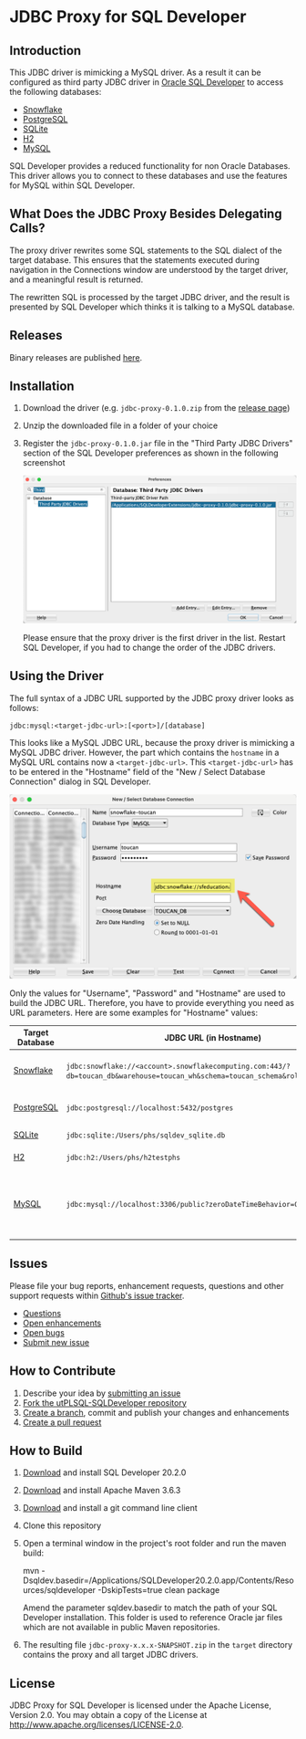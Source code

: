# JDBC Proxy for SQL Developer

## Introduction

This JDBC driver is mimicking a MySQL driver. As a result it can be configured as third party JDBC driver in [Oracle SQL Developer](https://www.oracle.com/database/technologies/appdev/sqldeveloper-landing.html) to access the following databases:

- [Snowflake](https://www.snowflake.com/)
- [PostgreSQL](https://www.postgresql.org/)
- [SQLite](https://www.sqlite.org/index.html)
- [H2](https://www.h2database.com/html/main.html)
- [MySQL](https://www.mysql.com/)

SQL Developer provides a reduced functionality for non Oracle Databases. This driver allows you to connect to these databases and use the features for MySQL within SQL Developer. 

## What Does the JDBC Proxy Besides Delegating Calls?

The proxy driver rewrites some SQL statements to the SQL dialect of the target database. This ensures that the statements executed during navigation in the Connections window are understood by the target driver, and a meaningful result is returned. 

The rewritten SQL is processed by the target JDBC driver, and the result is presented by SQL Developer which thinks it is talking to a MySQL database.

## Releases

Binary releases are published [here](https://github.com/Trivadis/sqldev-jdbc-proxy/releases).

## Installation

1. Download the driver (e.g. `jdbc-proxy-0.1.0.zip` from the [release page](https://github.com/Trivadis/sqldev-jdbc-proxy/releases))
2. Unzip the downloaded file in a folder of your choice
3. Register the `jdbc-proxy-0.1.0.jar` file in the "Third Party JDBC Drivers" section of the SQL Developer preferences as shown in the following screenshot

   ![SQL Developer Preferences](images/sqldev-preferences.png)   

    Please ensure that the proxy driver is the first driver in the list. Restart SQL Developer, if you had to change the order of the JDBC drivers.

## Using the Driver

The full syntax of a JDBC URL supported by the JDBC proxy driver looks as follows:

```
jdbc:mysql:<target-jdbc-url>:[<port>]/[database]
```

This looks like a MySQL JDBC URL, because the proxy driver is mimicking a MySQL JDBC driver. However, the part which contains the `hostname` in a MySQL URL contains now a `<target-jdbc-url>`. This `<target-jdbc-url>` has to be entered in the "Hostname" field of the "New / Select Database Connection" dialog in SQL Developer.

![SQL Developer New Database Connection](images/sqldev-connect.png)

Only the values for "Username", "Password" and "Hostname" are used to build the JDBC URL. Therefore, you have to provide everything you need as URL parameters. Here are some examples for "Hostname" values:

| Target Database | JDBC URL (in Hostname) | Notes |
| --------------- | ---------------------- | ----- |
| [Snowflake](https://docs.snowflake.com/en/user-guide/jdbc-configure.html#connection-parameters) | `jdbc:snowflake://<account>.snowflakecomputing.com:443/?db=toucan_db&warehouse=toucan_wh&schema=toucan_schema&role=training_role` | Properties `db`, `warehouse`, `schema` and `role` are set in the URL. |
| [PostgreSQL](https://jdbc.postgresql.org/documentation/head/connect.html) | `jdbc:postgresql://localhost:5432/postgres` | No additional properties configured. |
| [SQLite](https://github.com/xerial/sqlite-jdbc) | `jdbc:sqlite:/Users/phs/sqldev_sqlite.db` | No additional properties supported. |
| [H2](http://www.h2database.com/html/tutorial.html?highlight=JDBC_URL&search=jdbc#connecting_using_jdbc) | `jdbc:h2:/Users/phs/h2testphs` | No additional properties supported. |
| [MySQL](https://dev.mysql.com/doc/connector-j/8.0/en/connector-j-reference-configuration-properties.html) | `jdbc:mysql://localhost:3306/public?zeroDateTimeBehavior=CONVERT_TO_NULL` | Property `zeroDateTimeBehavior` is set in the URL. The default is EXCEPTION, which is overridden by SQL Developer. |

## Issues
Please file your bug reports, enhancement requests, questions and other support requests within [Github's issue tracker](https://help.github.com/articles/about-issues/).

* [Questions](https://github.com/Trivadis/sqldev-jdbc-proxy/issues?q=is%3Aissue+label%3Aquestion)
* [Open enhancements](https://github.com/Trivadis/sqldev-jdbc-proxy/issues?q=is%3Aopen+is%3Aissue+label%3Aenhancement)
* [Open bugs](https://github.com/Trivadis/sqldev-jdbc-proxy/issues?q=is%3Aopen+is%3Aissue+label%3Abug)
* [Submit new issue](https://github.com/Trivadis/sqldev-jdbc-proxy/issues/new)

## How to Contribute

1. Describe your idea by [submitting an issue](https://github.com/Trivadis/sqldev-jdbc-proxy/issues/new)
2. [Fork the utPLSQL-SQLDeveloper repository](https://github.com/Trivadis/sqldev-jdbc-proxy/fork)
3. [Create a branch](https://help.github.com/articles/creating-and-deleting-branches-within-your-repository/), commit and publish your changes and enhancements
4. [Create a pull request](https://help.github.com/articles/creating-a-pull-request/)

## How to Build

1. [Download](http://www.oracle.com/technetwork/developer-tools/sql-developer/downloads/index.html) and install SQL Developer 20.2.0
2. [Download](https://maven.apache.org/download.cgi) and install Apache Maven 3.6.3
3. [Download](https://git-scm.com/downloads) and install a git command line client
4. Clone this repository
5. Open a terminal window in the project's root folder and run the maven build:

   	mvn -Dsqldev.basedir=/Applications/SQLDeveloper20.2.0.app/Contents/Resources/sqldeveloper -DskipTests=true clean package

   Amend the parameter sqldev.basedir to match the path of your SQL Developer installation. This folder is used to reference Oracle jar files which are not available in public Maven repositories.
6. The resulting file ```jdbc-proxy-x.x.x-SNAPSHOT.zip``` in the ```target``` directory contains the proxy and all target JDBC drivers.

## License

JDBC Proxy for SQL Developer is licensed under the Apache License, Version 2.0. You may obtain a copy of the License at <http://www.apache.org/licenses/LICENSE-2.0>.
